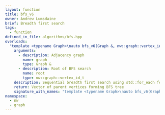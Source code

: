 ```yaml
---
layout: function
title: bfs_v6
owner: Andrew Lumsdaine
brief: Breadth first search
tags:
  - function
defined_in_file: algorithms/bfs.hpp
overloads:
  "template <typename Graph>\nauto bfs_v6(Graph &, nw::graph::vertex_id_t)":
    arguments:
      - description: Adjacency graph
        name: graph
        type: Graph &
      - description: Root of BFS search
        name: root
        type: nw::graph::vertex_id_t
    description: Sequential breadth first search using std::for_each for processing frontier and neighbor lists.
    return: Vector of parent vertices forming BFS tree
    signature_with_names: "template <typename Graph>\nauto bfs_v6(Graph & graph, nw::graph::vertex_id_t root)"
namespace:
  - nw
  - graph
---
```

